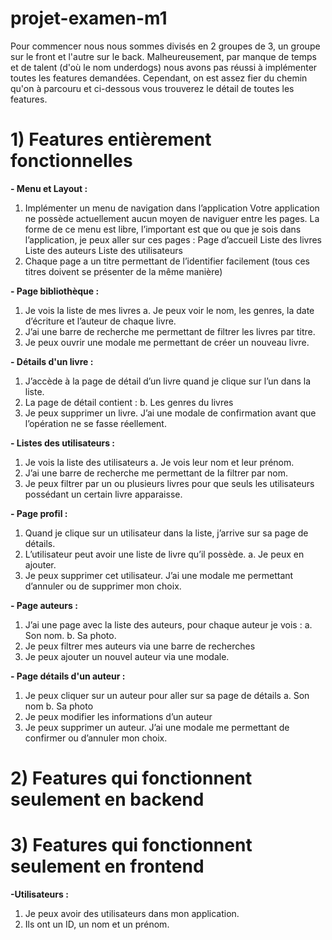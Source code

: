   # projet-examen-m1

Pour commencer nous nous sommes divisés en 2 groupes de 3, un groupe sur le front et l'autre sur le back. Malheureusement, par manque de temps et de talent (d'où le nom underdogs) nous avons pas réussi à implémenter toutes les features demandées. Cependant, on est assez fier du chemin qu'on à parcouru et ci-dessous vous trouverez le détail de toutes les features.

  # 1) Features entièrement fonctionnelles
  
**- Menu et Layout :**
1. Implémenter un menu de navigation dans l’application
Votre application ne possède actuellement aucun moyen de naviguer entre les pages.
La forme de ce menu est libre, l’important est que ou que je sois dans l’application, je
peux aller sur ces pages :
  Page d’accueil
  Liste des livres
  Liste des auteurs
  Liste des utilisateurs
2. Chaque page a un titre permettant de l’identifier facilement (tous ces titres doivent
se présenter de la même manière)

**- Page bibliothèque :**
1. Je vois la liste de mes livres
  a. Je peux voir le nom, les genres, la date d’écriture et l’auteur de chaque livre.
2. J’ai une barre de recherche me permettant de filtrer les livres par titre.
5. Je peux ouvrir une modale me permettant de créer un nouveau livre.

 **- Détails d'un livre :**
1. J’accède à la page de détail d’un livre quand je clique sur l’un dans la liste.
2. La page de détail contient :
  b. Les genres du livres
3. Je peux supprimer un livre. J’ai une modale de confirmation avant que l’opération
ne se fasse réellement.

**- Listes des utilisateurs :**
1. Je vois la liste des utilisateurs
  a. Je vois leur nom et leur prénom.
2. J’ai une barre de recherche me permettant de la filtrer par nom.
3. Je peux filtrer par un ou plusieurs livres pour que seuls les utilisateurs possédant un
certain livre apparaisse.

**- Page profil :**
1. Quand je clique sur un utilisateur dans la liste, j’arrive sur sa page de détails.
2. L’utilisateur peut avoir une liste de livre qu’il possède.
  a. Je peux en ajouter.
6. Je peux supprimer cet utilisateur. J’ai une modale me permettant d’annuler ou de
supprimer mon choix.

**- Page auteurs :**
1. J’ai une page avec la liste des auteurs, pour chaque auteur je vois :
  a. Son nom.
  b. Sa photo.
2. Je peux filtrer mes auteurs via une barre de recherches
3. Je peux ajouter un nouvel auteur via une modale.

**- Page détails d'un auteur :**
1. Je peux cliquer sur un auteur pour aller sur sa page de détails
  a. Son nom
  b. Sa photo
2. Je peux modifier les informations d’un auteur
5. Je peux supprimer un auteur. J’ai une modale me permettant de confirmer ou
d’annuler mon choix.

  # 2) Features qui fonctionnent seulement en backend


  # 3) Features qui fonctionnent seulement en frontend
  **-Utilisateurs :**
1. Je peux avoir des utilisateurs dans mon application.
2. Ils ont un ID, un nom et un prénom.
